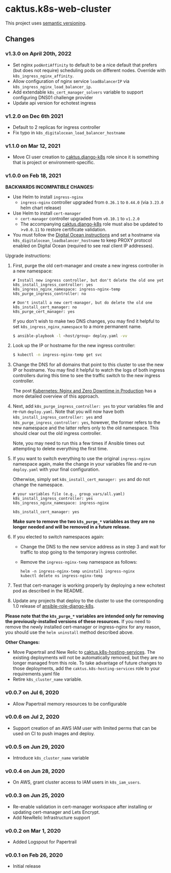 # caktus.k8s-web-cluster

This project uses [semantic versioning](https://semver.org/).

## Changes

### v1.3.0 on April 20th, 2022
* Set nginx `podAntiAffinity` to default to be a nice default that prefers (but does not require) scheduling pods on different nodes. Override with `k8s_ingress_nginx_affinity`.
* Allow configuration of nginx service `loadBalancerIP` via `k8s_ingress_nginx_load_balancer_ip`. 
* Add extendable `k8s_cert_manager_solvers` variable to support configuring DNS01 challenge provider 
* Update api version for echotest ingress


### v1.2.0 on Dec 6th 2021
- Default to 2 replicas for ingress controller
- Fix typo in `k8s_digitalocean_load_balancer_hostname`

### v1.1.0 on Mar 12, 2021

* Move CI user creation to [caktus.django-k8s](https://github.com/caktus/ansible-role-django-k8s) role since it is something that is project or environment-specific.


### v1.0.0 on Feb 18, 2021

**BACKWARDS INCOMPATIBLE CHANGES:**

* Use Helm to install `ingress-nginx`
  * `ingress-nginx` controller upgraded from `0.26.1` to `0.44.0` (via `3.23.0`
    helm chart release)
* Use Helm to install `cert-manager`
  * `cert-manager` controller upgraded from `v0.10.1` to `v1.2.0`
  * The accompanying
    [caktus.django-k8s](https://github.com/caktus/ansible-role-django-k8s/) role
    must also be updated to >`v0.0.11` to restore certificate validation. 
* You must follow the [Digital Ocean instructions](https://www.digitalocean.com/docs/kubernetes/how-to/configure-load-balancers/#accessing-by-hostname-annotation) and set a hostname via `k8s_digitalocean_loadbalancer_hostname` to keep PROXY protocol enabled on Digital Ocean (required to see real client IP addresses).

Upgrade instructions:

1. First, purge the old cert-manager and create a new ingress controller in a new namespace:

   ```
   # Install new ingress controller, but don't delete the old one yet
   k8s_install_ingress_controller: yes
   k8s_ingress_nginx_namespace: ingress-nginx-temp
   k8s_purge_ingress_controller: no

   # Don't install a new cert-manager, but do delete the old one
   k8s_install_cert_manager: no
   k8s_purge_cert_manager: yes
   ```

   If you don't wish to make two DNS changes, you may find it helpful to set
   `k8s_ingress_nginx_namespace` to a more permanent name.

   ```sh
   $ ansible-playbook -l <host/group> deploy.yaml -vv
   ```

2. Look up the IP or hostname for the new ingress controller:

   ```sh
   $ kubectl -n ingress-nginx-temp get svc
   ```

3. Change the DNS for all domains that point to this cluster to use the new IP or hostname.
   You may find it helpful to watch the logs of both ingress controllers during this time to
   see the traffic switch to the new ingress controller.

   The post [Kubernetes: Nginx and Zero Downtime in Production](https://medium.com/codecademy-engineering/kubernetes-nginx-and-zero-downtime-in-production-2c910c6a5ed8) has a more detailed overview
   of this approach.

4. Next, add `k8s_purge_ingress_controller: yes` to your variables file and re-run `deploy.yaml`.
   Note that you will now have both `k8s_install_ingress_controller: yes` and
   `k8s_purge_ingress_controller: yes`, however, the former refers to the new namespace and the
   latter refers only to the old namespace. This should clear out the old ingress controller.

   Note, you may need to run this a few times if Ansible times out attempting to delete everything
   the first time.

5. If you want to switch everything to use the original `ingress-nginx` namespace again, make the
   change in your variables file and re-run `deploy.yaml` with your final configuration.

   Otherwise, simply set `k8s_install_cert_manager: yes` and do not change the namespace.

   ```
   # your variables file (e.g., group_vars/all.yaml)
   k8s_install_ingress_controller: yes
   k8s_ingress_nginx_namespace: ingress-nginx

   k8s_install_cert_manager: yes
   ```

   **Make sure to remove the two `k8s_purge_*` variables as they are no longer needed and will
   be removed in a future release.**

6. If you elected to switch namespaces again:

   * Change the DNS to the new service address as in step 3 and wait for traffic to stop
     going to the temporary ingress controller.
   * Remove the `ingress-nginx-temp` namespace as follows:

     ```
     helm -n ingress-nginx-temp uninstall ingress-nginx
     kubectl delete ns ingress-nginx-temp
     ```

7. Test that cert-manager is working properly by deploying a new echotest pod as described in the README.

8. Update any projects that deploy to the cluster to use the corresponding 1.0 release of
   [ansible-role-django-k8s](https://github.com/caktus/ansible-role-django-k8s).

**Please note that the `k8s_purge_*` variables are intended only for removing the previously-installed
versions of these resources.** If you need to remove the newly installed cert-manager or ingress-nginx
for any reason, you should use the `helm uninstall` method described above.


**Other Changes:**

* Move Papertrail and New Relic to
  [caktus.k8s-hosting-services](https://github.com/caktus/ansible-role-k8s-hosting-services).
  The existing deployments will not be automatically removed, but they are no
  longer managed from this role. To take advantage of future changes to those
  deployments, add the `caktus.k8s-hosting-services` role to your
  requirements.yaml file
* Retire `k8s_cluster_name` variable.


### v0.0.7 on Jul 6, 2020

* Allow Papertrail memory resources to be configurable


### v0.0.6 on Jul 2, 2020

* Support creation of an AWS IAM user with limited perms that can be used on CI to push
  images and deploy.


### v0.0.5 on Jun 29, 2020

* Introduce `k8s_cluster_name` variable


### v0.0.4 on Jun 28, 2020

* On AWS, grant cluster access to IAM users in `k8s_iam_users`.


### v0.0.3 on Jun 25, 2020

* Re-enable validation in cert-manager workspace after installing or updating
  cert-manager and Lets Encrypt.
* Add NewRelic Infrastructure support


### v0.0.2 on Mar 1, 2020

* Added Logspout for Papertrail


### v0.0.1 on Feb 26, 2020

* Initial release
